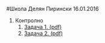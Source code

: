 #Школа Делян Пирински 16.01.2016
1. Контролно
	1. [Задача 1. (pdf)](https://github.com/Alex-Tsvetanov/Informatics/blob/master/codes/SMG/16.01.2016/kontrolno/%D0%97%D0%B0%D0%B4%D0%B0%D1%87%D0%B0%201.pdf)
	2. [Задача 2. (pdf)](https://github.com/Alex-Tsvetanov/Informatics/blob/master/codes/SMG/16.01.2016/kontrolno/%D0%97%D0%B0%D0%B4%D0%B0%D1%87%D0%B0%202.pdf)
